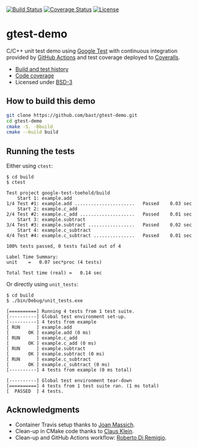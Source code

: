 [![Build Status](https://github.com/bast/gtest-demo/actions/workflows/test.yml/badge.svg)](https://github.com/bast/gtest-demo/actions/workflows/test.yml)
[![Coverage Status](https://coveralls.io/repos/bast/gtest-demo/badge.png?branch=master)](https://coveralls.io/r/bast/gtest-demo?branch=master)
[![License](https://img.shields.io/badge/license-%20BSD--3-blue.svg)](../master/LICENSE)


# gtest-demo

C/C++ unit test demo using [Google Test](https://code.google.com/p/googletest)
with continuous integration provided by [GitHub
Actions](https://docs.github.com/en/actions) and test coverage deployed to
[Coveralls](https://coveralls.io/r/bast/gtest-demo).

- [Build and test history](https://github.com/bast/gtest-demo/actions)
- [Code coverage](https://coveralls.io/r/bast/gtest-demo)
- Licensed under [BSD-3](../master/LICENSE)


## How to build this demo

```bash
git clone https://github.com/bast/gtest-demo.git
cd gtest-demo
cmake -S. -Bbuild 
cmake --build build
```


## Running the tests

Either using `ctest`:
```
$ cd build
$ ctest

Test project google-test-toehold/build
    Start 1: example.add
1/4 Test #1: example.add ......................   Passed    0.03 sec
    Start 2: example.c_add
2/4 Test #2: example.c_add ....................   Passed    0.01 sec
    Start 3: example.subtract
3/4 Test #3: example.subtract .................   Passed    0.02 sec
    Start 4: example.c_subtract
4/4 Test #4: example.c_subtract ...............   Passed    0.01 sec

100% tests passed, 0 tests failed out of 4

Label Time Summary:
unit    =   0.07 sec*proc (4 tests)

Total Test time (real) =   0.14 sec
```

Or directly using `unit_tests`:
```
$ cd build 
$ ./bin/Debug/unit_tests.exe

[==========] Running 4 tests from 1 test suite.
[----------] Global test environment set-up.
[----------] 4 tests from example
[ RUN      ] example.add
[       OK ] example.add (0 ms)
[ RUN      ] example.c_add
[       OK ] example.c_add (0 ms)
[ RUN      ] example.subtract
[       OK ] example.subtract (0 ms)
[ RUN      ] example.c_subtract
[       OK ] example.c_subtract (0 ms)
[----------] 4 tests from example (0 ms total)

[----------] Global test environment tear-down
[==========] 4 tests from 1 test suite ran. (1 ms total)
[  PASSED  ] 4 tests.
```


## Acknowledgments

- Container Travis setup thanks to [Joan Massich](https://github.com/massich).
- Clean-up in CMake code thanks to [Claus Klein](https://github.com/ClausKlein).
- Clean-up and GitHub Actions workflow: [Roberto Di Remigio](https://github.com/robertodr).
